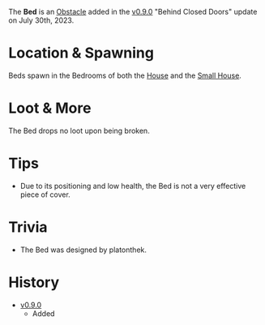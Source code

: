The **Bed** is an [Obstacle](/obstacles) added in the [v0.9.0](https://github.com/HasangerGames/suroi/releases/tag/v0.9.0) "Behind Closed Doors" update on July 30th, 2023.

# Location & Spawning

Beds spawn in the Bedrooms of both the [House](/buildings/house) and the [Small House](/buildings/small_house).

# Loot & More

The Bed drops no loot upon being broken.

# Tips

- Due to its positioning and low health, the Bed is not a very effective piece of cover.

# Trivia

- The Bed was designed by platonthek.

# History

- [v0.9.0](https://github.com/HasangerGames/suroi/releases/tag/v0.9.0)
  - Added
